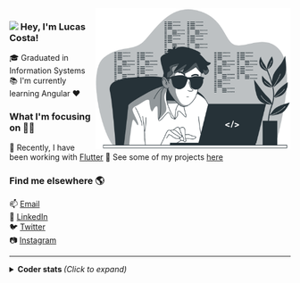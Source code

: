 <img align="right" alt="GIF" src="assets/coding.png" width="350"/>


### <img src="https://media.giphy.com/media/hvRJCLFzcasrR4ia7z/giphy.gif" width="30px"> Hey, I'm Lucas Costa!

:mortar_board: Graduated in Information Systems  
:books: I'm currently learning Angular :heart: 

### What I'm focusing on :man_technologist:

:iphone: Recently, I have been working with [Flutter](https://flutter.dev/)
:open_file_folder: See some of my projects [here](https://github.com/ocostalucas?tab=repositories)

### Find me elsewhere :earth_americas:

:mailbox: [Email](mailto:ocostalucas.dev@gmail.com)  
:briefcase: [LinkedIn](https://www.linkedin.com/in/ocostalucas/)  
:bird: [Twitter](https://twitter.com/ocostalucas)  
:camera: [Instagram](https://www.instagram.com/ocostalucas/)

---
<details>
  <summary> <b> Coder stats </b> <i>(Click to expand)</i> </summary>
  <br>
    <a href="https://github.com/ocostalucas">
    <img align="left" src="https://github-readme-stats.vercel.app/api?username=ocostalucas&show_icons=true&title_color=EF2D56&icon_color=FF9914&text_color=F8F4F9&bg_color=031926&count_private=true" />
